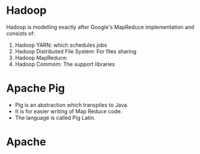 # Hadoop
Hadoop is modelling exactly after Google's MapReduce implementation and
consists of:
1. Hadoop YARN: which schedules jobs
2. Hadoop Distributed File System: For files sharing
3. Hadoop MapReduce:
4. Hadoop Commom: The support libraries

# Apache Pig
- Pig is an abstraction which transpiles to Java.
- It is for easier writing of Map Reduce code.
- The language is called Pig Latin.

# Apache
